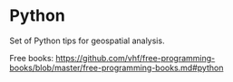 # Python

Set of Python tips for geospatial analysis.

Free books: https://github.com/vhf/free-programming-books/blob/master/free-programming-books.md#python

